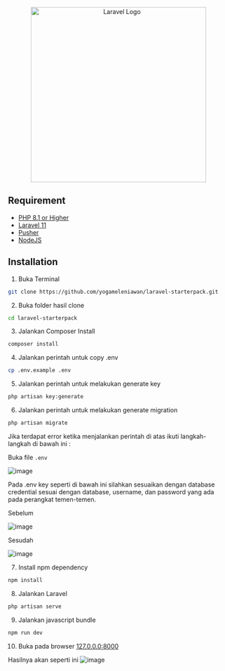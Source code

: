 <p align="center"><a href="https://laravel.com" target="_blank"><img src="https://raw.githubusercontent.com/laravel/art/master/logo-lockup/5%20SVG/2%20CMYK/1%20Full%20Color/laravel-logolockup-cmyk-red.svg" width="400" alt="Laravel Logo"></a></p>

## Requirement

- [PHP 8.1 or Higher](https://www.php.net/downloads.php)
- [Laravel 11](https://www.laravel.com/)
- [Pusher](https://pusher.com/)
- [NodeJS](https://nodejs.org/en)
  
## Installation

1. Buka Terminal
```bash
git clone https://github.com/yogameleniawan/laravel-starterpack.git
```
2. Buka folder hasil clone
```bash
cd laravel-starterpack
```
3. Jalankan Composer Install
```bash
composer install
``` 
4. Jalankan perintah untuk copy .env
```bash
cp .env.example .env
```
5. Jalankan perintah untuk melakukan generate key
```bash
php artisan key:generate
```
6. Jalankan perintah untuk melakukan generate migration
```bash
php artisan migrate
```
Jika terdapat error ketika menjalankan perintah di atas ikuti langkah-langkah di bawah ini :

Buka file `.env`

![image](https://github.com/user-attachments/assets/4468b738-08c8-4c6b-bc67-9a43d2bd3b50)

Pada .env key seperti di bawah ini silahkan sesuaikan dengan database credential sesuai dengan database, username, dan password yang ada pada perangkat temen-temen.

Sebelum

![image](https://github.com/user-attachments/assets/39f9b81f-6c1e-484a-a795-c8aa5835bf39)

Sesudah

![image](https://github.com/user-attachments/assets/2d31dade-f9cb-4399-a845-c28c8efda988)

7. Install npm dependency
```bash
npm install
```
8. Jalankan Laravel
```bash
php artisan serve
```

9. Jalankan javascript bundle
```bash
npm run dev
```

10. Buka pada browser
[127.0.0.0:8000](http://127.0.0.1:8000/)

Hasilnya akan seperti ini 
![image](https://github.com/user-attachments/assets/95267c76-dc6f-499d-9cad-f2be9ed51267)


